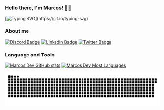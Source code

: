 ### Hello there, I'm Marcos! 👋🏻
[![Typing SVG](https://readme-typing-svg.herokuapp.com?font=Roboto-Bold&color=FFFFFF&size=25&lines=Welcome+to+my+github+!!!)](https://git.io/typing-svg)

### About me
[![Discord Badge](https://img.shields.io/badge/-Discord-5865F2?style=flat-square&labelColor=5865F2&logo=discord&logoColor=white&link=https://discord.gg/hBWHZ8e)](https://discord.gg/hBWHZ8e)
[![Linkedin Badge](https://img.shields.io/badge/-LinkedIn-blue?style=flat-square&logo=Linkedin&logoColor=white&link=https://www.linkedin.com/in/marcosandredev/)](https://www.linkedin.com/in/marcosandredev/)
[![Twitter Badge](https://img.shields.io/badge/-Twitter-1ca0f1?style=flat-square&labelColor=1ca0f1&logo=twitter&logoColor=white&link=https://twitter.com/marcosss_andre)](https://twitter.com/marcosss_andre)

### Language and Tools
[![Marcos Dev GitHub stats](https://github-readme-stats.vercel.app/api?username=Marcos-Andre-Dev&show_icons=true&theme=dracula&include_all_commits=true&count_private=true)](https://github.com/Marcos-Andre-Dev/github-readme-stats)
[![Marcos Dev Most Languages](https://github-readme-stats.vercel.app/api/top-langs/?username=Marcos-Andre-Dev&layout=compact&langs_count=16&theme=dracula)](https://github.com/Marcos-Andre-Dev/github-readme-stats)

![Snake animation](https://github.com/Marcos-Andre-Dev/Marcos-Andre-Dev/blob/main/Snake.svg)


<!--
**Marcos-Andre-Dev/Marcos-Andre-Dev** is a ✨ _special_ ✨ repository because its `README.md` (this file) appears on your GitHub profile.
[![Typing SVG](https://readme-typing-svg.herokuapp.com?font=firacode&center=true&vCenter=true&lines=Welcome+to+my+github)](https://git.io/typing-svg)
Here are some ideas to get you started:
https://readme-typing-svg.herokuapp.com/demo/ // SVG fonte
![Marcos Dev GitHub stats](https://github-readme-stats.vercel.app/api?username=Marcos-Andre-Dev&hide=contribs,prs) // Contribuição Individual
[![Github Badge](https://img.shields.io/badge/-Github-000?style=flat-square&logo=Github&logoColor=white&link=https://github.com/fagnerpsantos)](https://github.com/Marcos-Andre-Dev) // Link Github
- 🔭 I’m currently working on ...
- 🌱 I’m currently learning ...
- 👯 I’m looking to collaborate on ...
- 🤔 I’m looking for help with ...
- 💬 Ask me about ...
- 📫 How to reach me: ...
- 😄 Pronouns: ...
- ⚡ Fun fact: ...
-->
